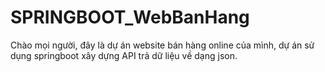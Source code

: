 # SPRINGBOOT_WebBanHang
Chào mọi người, đây là dự án website bán hàng online của mình,
dự án sử dụng springboot xây dựng API trả dữ liệu về dạng json.
